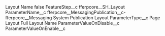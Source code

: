 <?xml version="1.0" encoding="UTF-8"?>
<CustomMetadata xmlns="http://soap.sforce.com/2006/04/metadata" xmlns:xsi="http://www.w3.org/2001/XMLSchema-instance" xmlns:xsd="http://www.w3.org/2001/XMLSchema">
    <label>Layout Name</label>
    <protected>false</protected>
    <values>
        <field>FeatureStep__c</field>
        <value xsi:type="xsd:string">fferpcore__SH_Layout</value>
    </values>
    <values>
        <field>ParameterName__c</field>
        <value xsi:type="xsd:string">fferpcore__MessagingPublication__c-fferpcore__Messaging System Publication Layout</value>
    </values>
    <values>
        <field>ParameterType__c</field>
        <value xsi:type="xsd:string">Page Layout Full Layout Name</value>
    </values>
    <values>
        <field>ParameterValueOnDisable__c</field>
        <value xsi:nil="true"/>
    </values>
    <values>
        <field>ParameterValueOnEnable__c</field>
        <value xsi:nil="true"/>
    </values>
</CustomMetadata>
